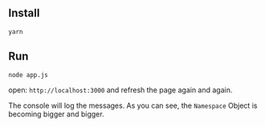 ## Install

`yarn`

## Run

`node app.js`

open: `http://localhost:3000` and refresh the page again and again.

The console will log the messages. As you can see, the `Namespace` Object is becoming bigger and bigger.

